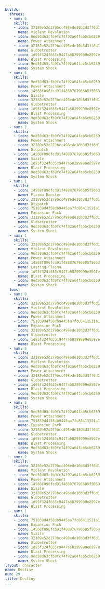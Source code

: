```yaml
---
builds:
  threes:
  - num: 6
    skills:
    - icon: 32189e52d279bcc498ede10b3d3ff6d1
      name: Violent Revolution
    - icon: 9ed50d63cfb9fc74f92a64fab5cb6259
      name: Power Attachment
    - icon: 32189e52d279bcc498ede10b3d3ff6d1
      name: Globetrotter
    - icon: 1d95f324f635c9447a68299999e8597e
      name: Blast Processing
    - icon: 9ed50d63cfb9fc74f92a64fab5cb6259
      name: System Shock
  - num: 4
    skills:
    - icon: 9ed50d63cfb9fc74f92a64fab5cb6259
      name: Power Attachment
    - icon: 14568f096fcd91f488876796605f5063
      name: Sizzle
    - icon: 32189e52d279bcc498ede10b3d3ff6d1
      name: Globetrotter
    - icon: 1d95f324f635c9447a68299999e8597e
      name: Blast Processing
    - icon: 9ed50d63cfb9fc74f92a64fab5cb6259
      name: System Shock
  - num: 2
    skills:
    - icon: 9ed50d63cfb9fc74f92a64fab5cb6259
      name: Power Attachment
    - icon: 32189e52d279bcc498ede10b3d3ff6d1
      name: Dispatch
    - icon: 14568f096fcd91f488876796605f5063
      name: Sizzle
    - icon: 1d95f324f635c9447a68299999e8597e
      name: Blast Processing
    - icon: 9ed50d63cfb9fc74f92a64fab5cb6259
      name: System Shock
  - num: 1
    skills:
    - icon: 14568f096fcd91f488876796605f5063
      name: Plasma Booster
    - icon: 32189e52d279bcc498ede10b3d3ff6d1
      name: Dispatch
    - icon: 751839d4f58db9445aa7fc86411521a1
      name: Expansion Pack
    - icon: 32189e52d279bcc498ede10b3d3ff6d1
      name: Globetrotter
    - icon: 9ed50d63cfb9fc74f92a64fab5cb6259
      name: System Shock
  - num: 1
    skills:
    - icon: 32189e52d279bcc498ede10b3d3ff6d1
      name: Violent Revolution
    - icon: 9ed50d63cfb9fc74f92a64fab5cb6259
      name: Power Attachment
    - icon: 14568f096fcd91f488876796605f5063
      name: Lasting Plasma
    - icon: 1d95f324f635c9447a68299999e8597e
      name: Blast Processing
    - icon: 9ed50d63cfb9fc74f92a64fab5cb6259
      name: System Shock
  twos:
  - num: 8
    skills:
    - icon: 32189e52d279bcc498ede10b3d3ff6d1
      name: Violent Revolution
    - icon: 9ed50d63cfb9fc74f92a64fab5cb6259
      name: Power Attachment
    - icon: 751839d4f58db9445aa7fc86411521a1
      name: Expansion Pack
    - icon: 32189e52d279bcc498ede10b3d3ff6d1
      name: Globetrotter
    - icon: 1d95f324f635c9447a68299999e8597e
      name: Blast Processing
  - num: 5
    skills:
    - icon: 32189e52d279bcc498ede10b3d3ff6d1
      name: Violent Revolution
    - icon: 9ed50d63cfb9fc74f92a64fab5cb6259
      name: Power Attachment
    - icon: 32189e52d279bcc498ede10b3d3ff6d1
      name: Globetrotter
    - icon: 1d95f324f635c9447a68299999e8597e
      name: Blast Processing
    - icon: 9ed50d63cfb9fc74f92a64fab5cb6259
      name: System Shock
  - num: 5
    skills:
    - icon: 9ed50d63cfb9fc74f92a64fab5cb6259
      name: Power Attachment
    - icon: 751839d4f58db9445aa7fc86411521a1
      name: Expansion Pack
    - icon: 32189e52d279bcc498ede10b3d3ff6d1
      name: Globetrotter
    - icon: 1d95f324f635c9447a68299999e8597e
      name: Blast Processing
    - icon: 9ed50d63cfb9fc74f92a64fab5cb6259
      name: System Shock
  - num: 2
    skills:
    - icon: 32189e52d279bcc498ede10b3d3ff6d1
      name: Violent Revolution
    - icon: 9ed50d63cfb9fc74f92a64fab5cb6259
      name: Power Attachment
    - icon: 14568f096fcd91f488876796605f5063
      name: Sizzle
    - icon: 32189e52d279bcc498ede10b3d3ff6d1
      name: Globetrotter
    - icon: 1d95f324f635c9447a68299999e8597e
      name: Blast Processing
  - num: 1
    skills:
    - icon: 751839d4f58db9445aa7fc86411521a1
      name: Expansion Pack
    - icon: 14568f096fcd91f488876796605f5063
      name: Sizzle
    - icon: 32189e52d279bcc498ede10b3d3ff6d1
      name: Globetrotter
    - icon: 1d95f324f635c9447a68299999e8597e
      name: Blast Processing
    - icon: 9ed50d63cfb9fc74f92a64fab5cb6259
      name: System Shock
layout: character
name: Destiny
num: 29
title: Destiny
...
```

